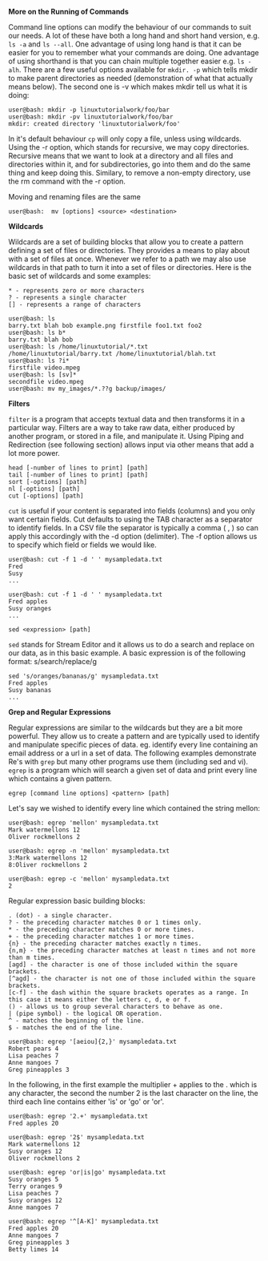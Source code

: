 **More on the Running of Commands**

Command line options can modify the behaviour of our commands to suit our needs. A lot of these have both a long hand and short hand version, e.g. ``ls -a`` and ``ls --all``.  One advantage of using long hand is that it can be easier for you to remember what your commands are doing. One advantage of using shorthand is that you can chain multiple together easier e.g. ``ls -alh``. 
There are a few useful options available for ``mkdir. -p`` which tells mkdir to make parent directories as needed (demonstration of what that actually means below). The second one is -v which makes mkdir tell us what it is doing:

    user@bash: mkdir -p linuxtutorialwork/foo/bar
    user@bash: mkdir -pv linuxtutorialwork/foo/bar
    mkdir: created directory 'linuxtutorialwork/foo'

In it's default behaviour ``cp`` will only copy a file, unless using wildcards. Using the -r option, which stands for recursive, we may copy directories. Recursive means that we want to look at a directory and all files and directories within it, and for subdirectories, go into them and do the same thing and keep doing this. Similary, to remove a non-empty directory, use the rm command with the -r option.

Moving and renaming files are the same

    user@bash:  mv [options] <source> <destination>

**Wildcards**

Wildcards are a set of building blocks that allow you to create a pattern defining a set of files or directories. They provides a means to play about with a set of files at once. Whenever we refer to a path we may also use wildcards in that path to turn it into a set of files or directories. Here is the basic set of wildcards and some examples:

    * - represents zero or more characters
    ? - represents a single character
    [] - represents a range of characters

    user@bash: ls
    barry.txt blah bob example.png firstfile foo1.txt foo2
    user@bash: ls b*
    barry.txt blah bob
    user@bash: ls /home/linuxtutorial/*.txt
    /home/linuxtutorial/barry.txt /home/linuxtutorial/blah.txt
    user@bash: ls ?i*
    firstfile video.mpeg
    user@bash: ls [sv]*
    secondfile video.mpeg
    user@bash: mv my_images/*.??g backup/images/

**Filters**

``filter`` is a program that accepts textual data and then transforms it in a particular way. Filters are a way to take raw data, either produced by another program, or stored in a file, and manipulate it. Using Piping and Redirection (see following section) allows input via other means that add a lot more power.

    head [-number of lines to print] [path]
    tail [-number of lines to print] [path]
    sort [-options] [path]
    nl [-options] [path]
    cut [-options] [path]

``cut`` is useful if your content is separated into fields (columns) and you only want certain fields. Cut defaults to using the TAB character as a separator to identify fields. In a CSV file the separator is typically a comma ( , ) so can apply this accordingly with the -d option (delimiter). The -f option allows us to specify which field or fields we would like.

    user@bash: cut -f 1 -d ' ' mysampledata.txt 
    Fred
    Susy
    ...

    user@bash: cut -f 1 -d ' ' mysampledata.txt 
    Fred apples
    Susy oranges
    ...

    sed <expression> [path]

``sed`` stands for Stream Editor and it allows us to do a search and replace on our data, as in this basic example. A basic expression is of the following format: s/search/replace/g

    sed 's/oranges/bananas/g' mysampledata.txt
    Fred apples
    Susy bananas
    ...

**Grep and Regular Expressions**

Regular expressions are similar to the wildcards but they are a bit more powerful. They allow us to create a pattern and are typically used to identify and manipulate specific pieces of data. eg. identify every line containing an email address or a url in a set of data. The following examples demonstrate Re's with ``grep`` but many other programs use them (including sed and vi). ``egrep`` is a program which will search a given set of data and print every line which contains a given pattern. 

    egrep [command line options] <pattern> [path]

Let's say we wished to identify every line which contained the string mellon: 

    user@bash: egrep 'mellon' mysampledata.txt
    Mark watermellons 12
    Oliver rockmellons 2

    user@bash: egrep -n 'mellon' mysampledata.txt
    3:Mark watermellons 12
    8:Oliver rockmellons 2

    user@bash: egrep -c 'mellon' mysampledata.txt
    2

Regular expression basic building blocks: 
    
    . (dot) - a single character.
    ? - the preceding character matches 0 or 1 times only.
    * - the preceding character matches 0 or more times.
    + - the preceding character matches 1 or more times.
    {n} - the preceding character matches exactly n times.
    {n,m} - the preceding character matches at least n times and not more than m times.
    [agd] - the character is one of those included within the square brackets.
    [^agd] - the character is not one of those included within the square brackets.
    [c-f] - the dash within the square brackets operates as a range. In this case it means either the letters c, d, e or f.
    () - allows us to group several characters to behave as one.
    | (pipe symbol) - the logical OR operation.
    ^ - matches the beginning of the line.
    $ - matches the end of the line. 

    user@bash: egrep '[aeiou]{2,}' mysampledata.txt
    Robert pears 4
    Lisa peaches 7
    Anne mangoes 7
    Greg pineapples 3

In the following, in the first example the multiplier + applies to the . which is any character, the second the number 2 is the last character on the line, the third each line contains either 'is' or 'go' or 'or'. 

    user@bash: egrep '2.+' mysampledata.txt
    Fred apples 20

    user@bash: egrep '2$' mysampledata.txt
    Mark watermellons 12
    Susy oranges 12
    Oliver rockmellons 2

    user@bash: egrep 'or|is|go' mysampledata.txt
    Susy oranges 5
    Terry oranges 9
    Lisa peaches 7
    Susy oranges 12
    Anne mangoes 7

    user@bash: egrep '^[A-K]' mysampledata.txt
    Fred apples 20
    Anne mangoes 7
    Greg pineapples 3
    Betty limes 14